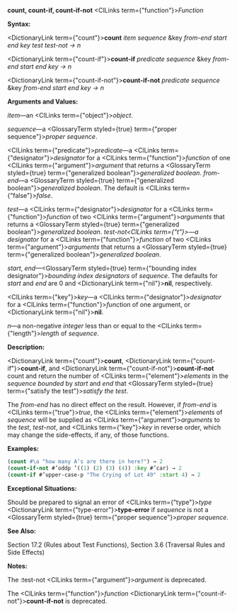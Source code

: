 **count, count-if, count-if-not** <ClLinks  term={"function"}><i>Function</i></ClLinks> 



**Syntax:** 



<DictionaryLink  term={"count"}><b>count</b></DictionaryLink> *item sequence* &amp;key *from-end start end key test test-not → n* 



<DictionaryLink  term={"count-if"}><b>count-if</b></DictionaryLink> *predicate sequence* &amp;key *from-end start end key → n* 



<DictionaryLink  term={"count-if-not"}><b>count-if-not</b></DictionaryLink> *predicate sequence* &amp;key *from-end start end key → n* 



**Arguments and Values:** 



*item*—an <ClLinks  term={"object"}><i>object</i></ClLinks>. 



*sequence*—a <GlossaryTerm styled={true} term={"proper sequence"}><i>proper sequence</i></GlossaryTerm>. 



<ClLinks  term={"predicate"}><i>predicate</i></ClLinks>—a <ClLinks  term={"designator"}><i>designator</i></ClLinks> for a <ClLinks  term={"function"}><i>function</i></ClLinks> of one <ClLinks  term={"argument"}><i>argument</i></ClLinks> that returns a <GlossaryTerm styled={true} term={"generalized boolean"}><i>generalized boolean</i></GlossaryTerm>. *from-end*—a <GlossaryTerm styled={true} term={"generalized boolean"}><i>generalized boolean</i></GlossaryTerm>. The default is <ClLinks  term={"false"}><i>false</i></ClLinks>. 



*test*—a <ClLinks  term={"designator"}><i>designator</i></ClLinks> for a <ClLinks  term={"function"}><i>function</i></ClLinks> of two <ClLinks  term={"argument"}><i>arguments</i></ClLinks> that returns a <GlossaryTerm styled={true} term={"generalized boolean"}><i>generalized boolean</i></GlossaryTerm>. *test-not<ClLinks  term={"t"}><i>—a </i></ClLinks>designator* for a <ClLinks  term={"function"}><i>function</i></ClLinks> of two <ClLinks  term={"argument"}><i>arguments</i></ClLinks> that returns a <GlossaryTerm styled={true} term={"generalized boolean"}><i>generalized boolean</i></GlossaryTerm>. 



*start*, *end*—<GlossaryTerm styled={true} term={"bounding index designator"}><i>bounding index designators</i></GlossaryTerm> of *sequence*. The defaults for *start* and *end* are 0 and <DictionaryLink  term={"nil"}><b>nil</b></DictionaryLink>, respectively. 



<ClLinks  term={"key"}><i>key</i></ClLinks>—a <ClLinks  term={"designator"}><i>designator</i></ClLinks> for a <ClLinks  term={"function"}><i>function</i></ClLinks> of one argument, or <DictionaryLink  term={"nil"}><b>nil</b></DictionaryLink>. 



*n*—a non-negative *integer* less than or equal to the <ClLinks  term={"length"}><i>length</i></ClLinks> of *sequence*. 



**Description:** 



<DictionaryLink  term={"count"}><b>count</b></DictionaryLink>, <DictionaryLink  term={"count-if"}><b>count-if</b></DictionaryLink>, and <DictionaryLink  term={"count-if-not"}><b>count-if-not</b></DictionaryLink> count and return the number of <ClLinks  term={"element"}><i>elements</i></ClLinks> in the *sequence bounded* by *start* and *end* that <GlossaryTerm styled={true} term={"satisfy the test"}><i>satisfy the test</i></GlossaryTerm>. 



The *from-end* has no direct effect on the result. However, if *from-end* is <ClLinks  term={"true"}><i>true</i></ClLinks>, the <ClLinks  term={"element"}><i>elements</i></ClLinks> of *sequence* will be supplied as <ClLinks  term={"argument"}><i>arguments</i></ClLinks> to the *test*, *test-not*, and <ClLinks  term={"key"}><i>key</i></ClLinks> in reverse order, which may change the side-effects, if any, of those functions. 



**Examples:**
```lisp
(count #\a "how many A’s are there in here?") → 2 
(count-if-not #’oddp ’((1) (2) (3) (4)) :key #’car) → 2 
(count-if #’upper-case-p "The Crying of Lot 49" :start 4) → 2 
```
**Exceptional Situations:** 



Should be prepared to signal an error of <ClLinks  term={"type"}><i>type</i></ClLinks> <DictionaryLink  term={"type-error"}><b>type-error</b></DictionaryLink> if *sequence* is not a <GlossaryTerm styled={true} term={"proper sequence"}><i>proper sequence</i></GlossaryTerm>. 



 



 



**See Also:** 



Section 17.2 (Rules about Test Functions), Section 3.6 (Traversal Rules and Side Effects) 



**Notes:** 



The :test-not <ClLinks  term={"argument"}><i>argument</i></ClLinks> is deprecated. 



The <ClLinks  term={"function"}><i>function</i></ClLinks> <DictionaryLink  term={"count-if-not"}><b>count-if-not</b></DictionaryLink> is deprecated. 



